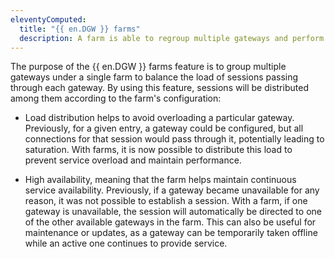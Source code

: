 ```yaml
---
eleventyComputed:
  title: "{{ en.DGW }} farms"
  description: A farm is able to regroup multiple gateways and perform load balancing for the connections using the gateway.
---
```

The purpose of the {{ en.DGW }} farms feature is to group multiple gateways under a single farm to balance the load of sessions passing through each gateway. By using this feature, sessions will be distributed among them according to the farm's configuration:

* Load distribution helps to avoid overloading a particular gateway. Previously, for a given entry, a gateway could be configured, but all connections for that session would pass through it, potentially leading to saturation. With farms, it is now possible to distribute this load to prevent service overload and maintain performance.

* High availability, meaning that the farm helps maintain continuous service availability. Previously, if a gateway became unavailable for any reason, it was not possible to establish a session. With a farm, if one gateway is unavailable, the session will automatically be directed to one of the other available gateways in the farm. This can also be useful for maintenance or updates, as a gateway can be temporarily taken offline while an active one continues to provide service.
